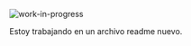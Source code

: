 ![work-in-progress](https://github.com/CarlesDeveloperPHP/CarlesDeveloperPHP/assets/145340070/d508e6c9-5529-4e2d-99ec-8689ec04359f)

<p>Estoy trabajando en un archivo readme nuevo.</p>
